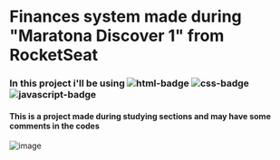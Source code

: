 # Finances system made during "Maratona Discover 1" from RocketSeat

<h3> In this project i'll be using  <img alt="html-badge" src="https://img.shields.io/badge/HTML-239120?style=for-the-badge&logo=html5&logoColor=white" /> <img alt="css-badge" src="https://img.shields.io/badge/CSS-239120?&style=for-the-badge&logo=css3&logoColor=white" /> <img alt="javascript-badge" src="https://img.shields.io/badge/JavaScript-F7DF1E?style=for-the-badge&logo=javascript&logoColor=black" /> </h3>

<h4> This is a project made during studying sections and may have some comments in the codes </h4>

![image](https://user-images.githubusercontent.com/93415491/159350864-2b56983d-07fa-4cc8-a71c-4edfde8072e4.png)
